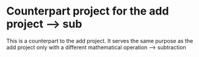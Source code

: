 Counterpart project for the add project --> sub
===============================================
This is a counterpart to the add project. It serves the same purpose as the add project only with a different mathematical operation --> subtraction

